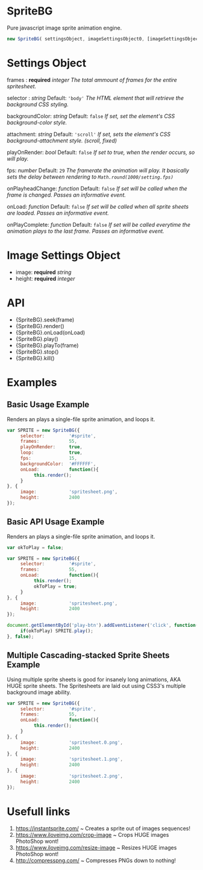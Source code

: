 # SpriteBG
Pure javascript image sprite animation engine.

```javascript
new SpriteBG( settingsObject, imageSettingsObject0, [imageSettingsObject1], [...] )
```

# Settings Object
frames : **required** *integer*
*The total ammount of frames for the entire spritesheet.*


selector : *string* Default: `'body'`
*The HTML element that will retrieve the background CSS styling.*


backgroundColor: *string* Default: `false`
*If set, set the element's CSS background-color style.*


attachment: *string* Default: `'scroll'`
*If set, sets the element's CSS background-attachment style. (scroll, fixed)*


playOnRender: *bool* Default: `false`
*If set to true, when the render occurs, so will play.*


fps: *number* Default: `29`
*The framerate the animation will play. It basically sets the delay between rendering to `Math.round(1000/setting.fps)`*


onPlayheadChange: *function* Default: `false`
*If set will be called when the frame is changed. Passes an informative event.*


onLoad: *function* Default: `false`
*If set will be called when all sprite sheets are loaded. Passes an informative event.*


onPlayComplete: *function* Default: `false`
*If set will be called everytime the animation plays to the last frame. Passes an informative event.*

# Image Settings Object
- image: **required** *string*
- height: **required** *integer*

# API
- {SpriteBG}.seek(frame)
- {SpriteBG}.render()
- {SpriteBG}.onLoad(onLoad)
- {SpriteBG}.play()
- {SpriteBG}.playTo(frame)
- {SpriteBG}.stop()
- {SpriteBG}.kill()

# Examples

## Basic Usage Example
Renders an plays a single-file sprite animation, and loops it.
```javascript
var SPRITE = new SpriteBG({
     selector:         '#sprite',
     frames:           55,
     playOnRender:     true,
     loop:             true,
     fps:              15,
     backgroundColor:  '#FFFFFF',
     onLoad:           function(){
          this.render();
     }
}, {
     image:            'spritesheet.png',
     height:           2400
});
```

## Basic API Usage Example
Renders an plays a single-file sprite animation, and loops it.
```javascript
var okToPlay = false;

var SPRITE = new SpriteBG({
     selector:         '#sprite',
     frames:           55,
     onLoad:           function(){
          this.render();
          okToPlay = true;
     }
}, {
     image:            'spritesheet.png',
     height:           2400
});

document.getElementById('play-btn').addEventListener('click', function(){
     if(okToPlay) SPRITE.play();
}, false);
```

## Multiple Cascading-stacked Sprite Sheets Example
Using multiple sprite sheets is good for insanely long animations, AKA HUGE sprite sheets. The Spritesheets are laid out using CSS3's multiple background image ability.
```javascript
var SPRITE = new SpriteBG({
     selector:         '#sprite',
     frames:           55,
     onLoad:           function(){
          this.render();
     }
}, {
     image:            'spritesheet.0.png',
     height:           2400
}, {
     image:            'spritesheet.1.png',
     height:           2400
}, {
     image:            'spritesheet.2.png',
     height:           2400
});
```

# Usefull links
1. https://instantsprite.com/ ~ Creates a sprite out of images sequences!
2. https://www.iloveimg.com/crop-image ~ Crops HUGE images PhotoShop wont!
3. https://www.iloveimg.com/resize-image ~ Resizes HUGE images PhotoShop wont!
4. http://compresspng.com/ ~ Compresses PNGs down to nothing!
